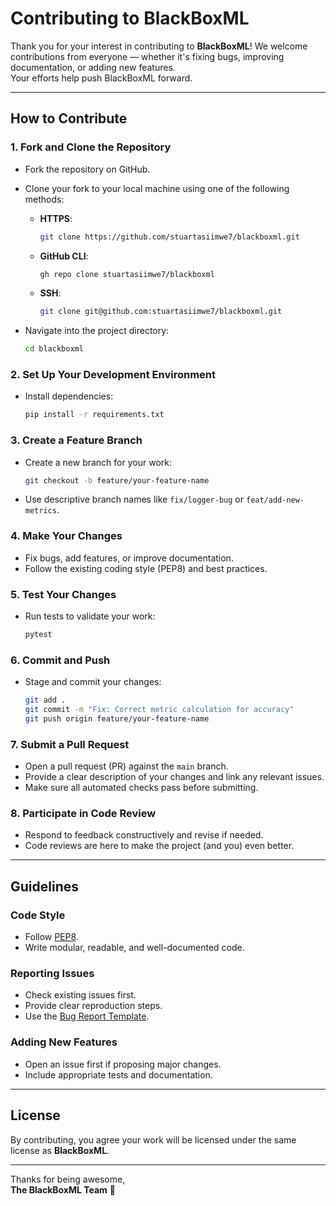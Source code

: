 # Contributing to BlackBoxML

Thank you for your interest in contributing to **BlackBoxML**! 
We welcome contributions from everyone — whether it's fixing bugs, improving documentation, or adding new features.  
Your efforts help push BlackBoxML forward. 

---

## How to Contribute

### 1. Fork and Clone the Repository

- Fork the repository on GitHub.
- Clone your fork to your local machine using one of the following methods:

  - **HTTPS**:
    ```bash
    git clone https://github.com/stuartasiimwe7/blackboxml.git
    ```

  - **GitHub CLI**:
    ```bash
    gh repo clone stuartasiimwe7/blackboxml
    ```

  - **SSH**:
    ```bash
    git clone git@github.com:stuartasiimwe7/blackboxml.git
    ```

- Navigate into the project directory:
  ```bash
  cd blackboxml
  ```

### 2. Set Up Your Development Environment

- Install dependencies:
  ```bash
  pip install -r requirements.txt
  ```

### 3. Create a Feature Branch

- Create a new branch for your work:
  ```bash
  git checkout -b feature/your-feature-name
  ```
- Use descriptive branch names like `fix/logger-bug` or `feat/add-new-metrics`.

### 4. Make Your Changes

- Fix bugs, add features, or improve documentation.
- Follow the existing coding style (PEP8) and best practices.

### 5. Test Your Changes

- Run tests to validate your work:
  ```bash
  pytest
  ```

### 6. Commit and Push

- Stage and commit your changes:
  ```bash
  git add .
  git commit -m "Fix: Correct metric calculation for accuracy"
  git push origin feature/your-feature-name
  ```

### 7. Submit a Pull Request

- Open a pull request (PR) against the `main` branch.
- Provide a clear description of your changes and link any relevant issues.
- Make sure all automated checks pass before submitting.

### 8. Participate in Code Review

- Respond to feedback constructively and revise if needed.
- Code reviews are here to make the project (and you) even better.

---

## Guidelines

### Code Style

- Follow [PEP8](https://www.python.org/dev/peps/pep-0008/).
- Write modular, readable, and well-documented code.

### Reporting Issues

- Check existing issues first.
- Provide clear reproduction steps.
- Use the [Bug Report Template](./.github/ISSUE_TEMPLATE/bug_report.md).

### Adding New Features

- Open an issue first if proposing major changes.
- Include appropriate tests and documentation.

---

## License

By contributing, you agree your work will be licensed under the same license as **BlackBoxML**.

---

Thanks for being awesome,  
**The BlackBoxML Team** 🖤